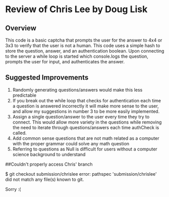 # Review of Chris Lee by Doug Lisk

## Overview
This code is a basic captcha that prompts the user for the answer to 4x4 or 3x3 to verify that the user is not a human. This code uses a simple hash to store the question, answer, and an authentication boolean.
Upon connecting to the server a while loop is started which console.logs the question, prompts the user for input, and authenticates the answer. 
## Suggested Improvements
1.	Randomly generating questions/answers would make this less predictable
2.	If you break out the while loop that checks for authentication each time a question is answered incorrectly it will make more sense to the user, and allow my suggestions in number 3 to be more easily implemented. 
3.	Assign a single question/answer to the user every time they try to connect. This would allow more variety in the questions while removing the need to iterate through questions/answers each time authCheck is called. 
4.	Add common sense questions that are not math related as a computer with the proper grammar could solve any math question
5.	Referring to questions as Null is difficult for users without a computer science background to understand 

##Couldn't properly access Chris' branch

$ git checkout submission/chrislee
error: pathspec 'submission/chrislee' did not match any file(s) known to git.

Sorry :( 

